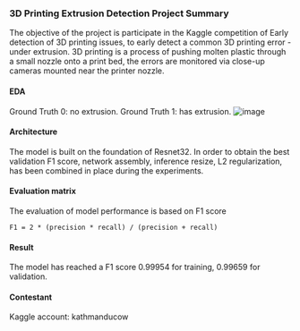 ### 3D Printing Extrusion Detection Project Summary

The objective of the project is participate in the Kaggle competition of Early detection of 3D printing issues, to early detect a common 3D printing error - under extrusion.  3D printing is a process of pushing molten plastic through a small nozzle onto a print bed, the errors are monitored via close-up cameras mounted near the printer nozzle.

#### EDA
Ground Truth 0: no extrusion.  Ground Truth 1: has extrusion.
![image](https://user-images.githubusercontent.com/21034990/230674621-a1049444-0c6c-4d21-91e0-e2080c5aa3aa.png)

#### Architecture
The model is built on the foundation of Resnet32. In order to obtain the best validation F1 score, network assembly, inference resize, L2 regularization, has been combined in place during the experiments.

#### Evaluation matrix

The evaluation of model performance is based on F1 score 

```
F1 = 2 * (precision * recall) / (precision + recall)
```
#### Result

The model has reached a F1 score 0.99954 for training, 0.99659 for validation.

#### Contestant
Kaggle account: kathmanducow

